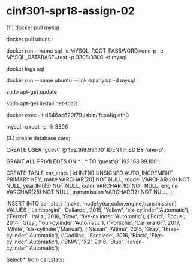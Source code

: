 # cinf301-spr18-assign-02

(1.)
docker pull mysql

docker pull ubuntu

docker run --name sql -e MYSQL_ROOT_PASSWORD=one-p -e MYSQL_DATABASE=test -p 3306:3306 -d mysql

docker logs sql

docker run --name ubuntu --link sql:mysql -d mysql

sudo apt-get update

sudo apt-get install net-tools

docker exec -it d646ac629f79 /sbin/ifconfig eth0

mysql -u root -p -h 3306





(3.)
create database cars;

CREATE USER 'guest' @'192.168.99.100' IDENTIFIED BY 'one-p';

GRANT ALL PRIVILEGES ON * . * TO 'guest'@'192.168.99.100';

CREATE TABLE car_stats (
id INT(6) UNSIGNED AUTO_INCREMENT PRIMARY KEY,
make VARCHAR(20) NOT NULL,
model VARCHAR(20) NOT NULL,
year INT(5) NOT NULL,
color VARCHAR(10) NOT NULL,
engine VARCHAR(25) NOT NULL,
transmission VARCHAR(12) NOT NULL,
);		


INSERT INTO car_stats (make, model,year,color,engine,transmission)
VALUES
    ('Lamborgini', 'Gallardo', 2015, 'Yellow', 'six-cylinder','Automatic'),
    ('Ferrari', 'Italia', 2016, 'Gray', 'five-cylinder','Automatic'),
    ('Ford', 'Focus', 2014, 'Gray', 'four-cylinder','Automatic'),
    ('Porsche', 'Carrera GT', 2017, 'White', 'six-cylinder','Manual'),
    ('Nissan', 'Altima', 2015, 'Gray', 'three-cylinder','Automatic'),
    ('Cadillac', 'Escalade', 2016, 'Black', 'Five-cylinder','Automatic'),
    ('BMW', 'X2', 2018, 'Blue', 'seven-cylinder','Automatic');

Select * from car_stats;
